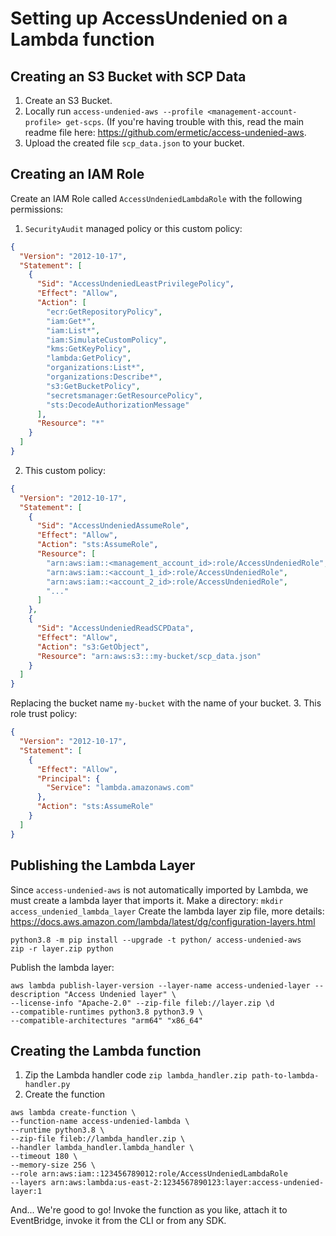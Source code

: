 # Setting up AccessUndenied on a Lambda function

## Creating an S3 Bucket with SCP Data
1. Create an S3 Bucket.
2. Locally run `access-undenied-aws --profile <management-account-profile> get-scps`. (If you're having trouble with
this, read the main readme file here: https://github.com/ermetic/access-undenied-aws.
3. Upload the created file `scp_data.json` to your bucket.
## Creating an IAM Role
Create an IAM Role called `AccessUndeniedLambdaRole` with the following permissions:
1. `SecurityAudit` managed policy or this custom policy:

```json
{
  "Version": "2012-10-17",
  "Statement": [
    {
      "Sid": "AccessUndeniedLeastPrivilegePolicy",
      "Effect": "Allow",
      "Action": [
        "ecr:GetRepositoryPolicy",
        "iam:Get*",
        "iam:List*",
        "iam:SimulateCustomPolicy",
        "kms:GetKeyPolicy",
        "lambda:GetPolicy",
        "organizations:List*",
        "organizations:Describe*",
        "s3:GetBucketPolicy",
        "secretsmanager:GetResourcePolicy",
        "sts:DecodeAuthorizationMessage"
      ],
      "Resource": "*"
    }
  ]
}
```

2. This custom policy:

```json
{
  "Version": "2012-10-17",
  "Statement": [
    {
      "Sid": "AccessUndeniedAssumeRole",
      "Effect": "Allow",
      "Action": "sts:AssumeRole",
      "Resource": [
        "arn:aws:iam::<management_account_id>:role/AccessUndeniedRole",
        "arn:aws:iam::<account_1_id>:role/AccessUndeniedRole",
        "arn:aws:iam::<account_2_id>:role/AccessUndeniedRole",
        "..."
      ]
    },
    {
      "Sid": "AccessUndeniedReadSCPData",
      "Effect": "Allow",
      "Action": "s3:GetObject",
      "Resource": "arn:aws:s3:::my-bucket/scp_data.json"
    }
  ]
}
```
Replacing the bucket name `my-bucket` with the name of your bucket.
3. This role trust policy:

```json
{
  "Version": "2012-10-17",
  "Statement": [
    {
      "Effect": "Allow",
      "Principal": {
        "Service": "lambda.amazonaws.com"
      },
      "Action": "sts:AssumeRole"
    }
  ]
}
```
## Publishing the Lambda Layer
Since `access-undenied-aws` is not automatically imported by Lambda, we must create a lambda layer that imports it.
Make a directory:
`mkdir access_undenied_lambda_layer`
Create the lambda layer zip file, more details: https://docs.aws.amazon.com/lambda/latest/dg/configuration-layers.html
```
python3.8 -m pip install --upgrade -t python/ access-undenied-aws
zip -r layer.zip python
```
Publish the lambda layer:
```
aws lambda publish-layer-version --layer-name access-undenied-layer --description "Access Undenied layer" \
--license-info "Apache-2.0" --zip-file fileb://layer.zip \d
--compatible-runtimes python3.8 python3.9 \
--compatible-architectures "arm64" "x86_64" 
```
## Creating the Lambda function
1. Zip the Lambda handler code
`zip lambda_handler.zip path-to-lambda-handler.py`
2. Create the function
```
aws lambda create-function \
--function-name access-undenied-lambda \
--runtime python3.8 \
--zip-file fileb://lambda_handler.zip \
--handler lambda_handler.lambda_handler \
--timeout 180 \
--memory-size 256 \
--role arn:aws:iam::123456789012:role/AccessUndeniedLambdaRole
--layers arn:aws:lambda:us-east-2:1234567890123:layer:access-undenied-layer:1
```

And... We're good to go! Invoke the function as you like, attach it to EventBridge, invoke it from the CLI or from any SDK.
